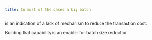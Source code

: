 ```yaml
---
title: In most of the cases a big batch
---
```


is an indication of a lack of mechanism to reduce the transaction cost.

Building that capability is an enabler for batch size reduction.

